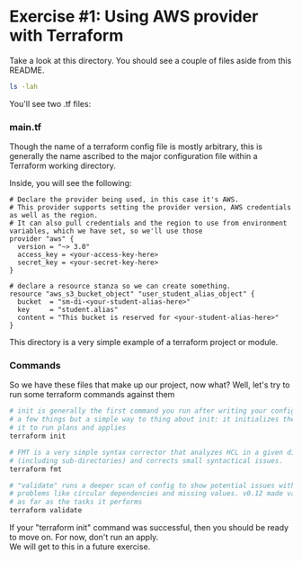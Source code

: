 # Exercise #1: Using AWS provider with Terraform

Take a look at this directory.  You should see a couple of files aside from this README.

```bash
ls -lah
```

You'll see two .tf files:

### main.tf

Though the name of a terraform config file is mostly arbitrary, this is generally the name ascribed 
to the major configuration file within a Terraform working directory.

Inside, you will see the following:

```HCL
# Declare the provider being used, in this case it's AWS.
# This provider supports setting the provider version, AWS credentials as well as the region.
# It can also pull credentials and the region to use from environment variables, which we have set, so we'll use those
provider "aws" {
  version = "~> 3.0"
  access_key = <your-access-key-here>
  secret_key = <your-secret-key-here>
}

# declare a resource stanza so we can create something.
resource "aws_s3_bucket_object" "user_student_alias_object" {
  bucket  = "sm-di-<your-student-alias-here>"
  key     = "student.alias"
  content = "This bucket is reserved for <your-student-alias-here>"
}
```

This directory is a very simple example of a terraform project or module.

### Commands

So we have these files that make up our project, now what?  Well, let's try to run some terraform commands against them

```bash
# init is generally the first command you run after writing your config files.  It does 
# a few things but a simple way to thing about init: it initializes the working directory to prepare 
# it to run plans and applies
terraform init

# FMT is a very simple syntax corrector that analyzes HCL in a given directory 
# (including sub-directories) and corrects small syntactical issues.
terraform fmt

# "validate" runs a deeper scan of config to show potential issues with more complex 
# problems like circular dependencies and missing values. v0.12 made validate a bit simpler
# as far as the tasks it performs
terraform validate
```

If your "terraform init" command was successful, then you should be ready to move on. For now, don't run an apply.  
We will get to this in a future exercise.
